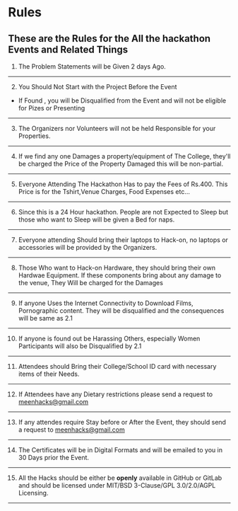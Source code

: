 # Rules
These are the Rules for the All the hackathon Events and Related Things
--------
1. The Problem Statements will be Given 2 days Ago.
-----
2. You Should Not Start with the Project Before the Event
  - If Found , you will be Disqualified from the Event and will not be eligible for Pizes or Presenting
----
3. The Organizers nor Volunteers will not be held Responsible for your Properties. 
----
4. If we find any one Damages a property/equipment of The College, they'll be charged the Price of the Property Damaged this will be non-partial.
----
5. Everyone Attending The Hackathon Has to pay the Fees of Rs.400. This Price is for the Tshirt,Venue Charges, Food Expenses etc...
----
6. Since this is a 24 Hour hackathon. People are not Expected to Sleep but those who want to Sleep will be given a Bed for naps.
----
7. Everyone attending Should bring their laptops to Hack-on, no laptops or accessories will be provided by the Organizers.
----
8. Those Who want to Hack-on Hardware, they should bring their own Hardwae Equipment. If these components bring about any damage to the venue, They Will be charged for the Damages
----
9. If anyone Uses the Internet Connectivity to Download Films, Pornographic content. They will be disqualified and the consequences will be same as 2.1
----
10. If anyone is found out be Harassing Others, especially Women Participants will also be Disqualified by 2.1
----
11. Attendees should Bring their College/School ID card with necessary items of their Needs.
----
12. If Attendees have any Dietary restrictions please send a request to meenhacks@gmail.com
----
13. If any attendes require Stay before or After the Event, they should send a request to meenhacks@gmail.com
----
14. The Certificates will be in Digital Formats and will be emailed to you in 30 Days prior the Event.
----
15. All the Hacks should be either be **openly** available in GitHub or GitLab and should be licensed under MIT/BSD 3-Clause/GPL 3.0/2.0/AGPL Licensing.
----
